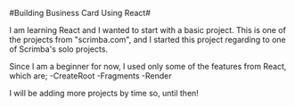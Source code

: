 #Building Business Card Using React#

I am learning React and I wanted to start with a basic project. This is one of the projects from "scrimba.com", and I started this project regarding to one of Scrimba's solo projects.

Since I am a beginner for now, I used only some of the features from React, which are;
-CreateRoot
-Fragments
-Render

I will be adding more projects by time so, until then!

